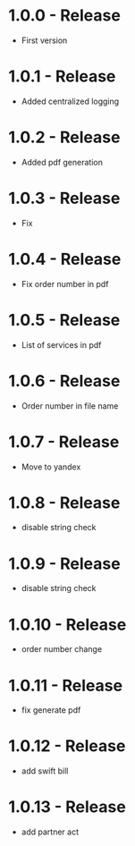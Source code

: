 # 1.0.0 - Release

* First version

# 1.0.1 - Release

* Added centralized logging

# 1.0.2 - Release

* Added pdf generation 

# 1.0.3 - Release

* Fix

# 1.0.4 - Release

* Fix order number in pdf

# 1.0.5 - Release

* List of services in pdf

# 1.0.6 - Release

* Order number in file name

# 1.0.7 - Release

* Move to yandex

# 1.0.8 - Release

* disable string check

# 1.0.9 - Release

* disable string check

# 1.0.10 - Release

* order number change

# 1.0.11 - Release

* fix generate pdf

# 1.0.12 - Release

* add swift bill

# 1.0.13 - Release

* add partner act